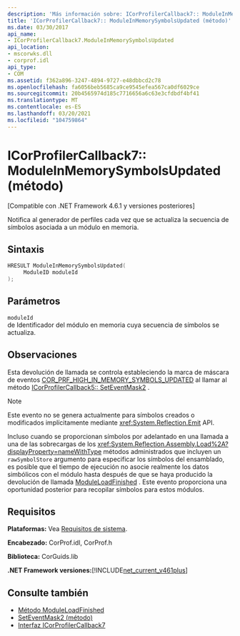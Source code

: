 ```yaml
---
description: 'Más información sobre: ICorProfilerCallback7:: ModuleInMemorySymbolsUpdated (método)'
title: 'ICorProfilerCallback7:: ModuleInMemorySymbolsUpdated (método)'
ms.date: 03/30/2017
api_name:
- ICorProfilerCallback7.ModuleInMemorySymbolsUpdated
api_location:
- mscorwks.dll
- corprof.idl
api_type:
- COM
ms.assetid: f362a896-3247-4894-9727-e48dbbcd2c78
ms.openlocfilehash: fa6056beb5685ca9ce9545efea567ca0df6029ce
ms.sourcegitcommit: 20b4565974d185c7716656a6c63e3cfdbdf4bf41
ms.translationtype: MT
ms.contentlocale: es-ES
ms.lasthandoff: 03/20/2021
ms.locfileid: "104759864"
---
```

# <a name="icorprofilercallback7moduleinmemorysymbolsupdated-method"></a>ICorProfilerCallback7:: ModuleInMemorySymbolsUpdated (método)

[Compatible con .NET Framework 4.6.1 y versiones posteriores]  
  
 Notifica al generador de perfiles cada vez que se actualiza la secuencia de símbolos asociada a un módulo en memoria.  
  
## <a name="syntax"></a>Sintaxis  
  
```cpp  
HRESULT ModuleInMemorySymbolsUpdated(  
     ModuleID moduleId  
);  
```  
  
## <a name="parameters"></a>Parámetros  

 `moduleId`  
 de Identificador del módulo en memoria cuya secuencia de símbolos se actualiza.  
  
## <a name="remarks"></a>Observaciones  

 Esta devolución de llamada se controla estableciendo la marca de máscara de eventos [COR_PRF_HIGH_IN_MEMORY_SYMBOLS_UPDATED](cor-prf-high-monitor-enumeration.md) al llamar al método [ICorProfilerCallback5:: SetEventMask2](icorprofilerinfo5-seteventmask2-method.md) .  
  
> [!NOTE]
> Este evento no se genera actualmente para símbolos creados o modificados implícitamente mediante <xref:System.Reflection.Emit> API.  
  
 Incluso cuando se proporcionan símbolos por adelantado en una llamada a una de las sobrecargas de los <xref:System.Reflection.Assembly.Load%2A?displayProperty=nameWithType> métodos administrados que incluyen un `rawSymbolStore` argumento para especificar los símbolos del ensamblado, es posible que el tiempo de ejecución no asocie realmente los datos simbólicos con el módulo hasta después de que se haya producido la devolución de llamada [ModuleLoadFinished](icorprofilercallback-moduleloadfinished-method.md) . Este evento proporciona una oportunidad posterior para recopilar símbolos para estos módulos.  
  
## <a name="requirements"></a>Requisitos  

 **Plataformas:** Vea [Requisitos de sistema](../../get-started/system-requirements.md).  
  
 **Encabezado:** CorProf.idl, CorProf.h  
  
 **Biblioteca:** CorGuids.lib  
  
 **.NET Framework versiones:**[!INCLUDE[net_current_v461plus](../../../../includes/net-current-v461plus-md.md)]  
  
## <a name="see-also"></a>Consulte también

- [Método ModuleLoadFinished](icorprofilercallback-moduleloadfinished-method.md)
- [SetEventMask2 (método)](icorprofilerinfo5-seteventmask2-method.md)
- [Interfaz ICorProfilerCallback7](icorprofilercallback7-interface.md)
